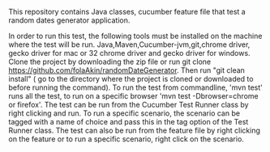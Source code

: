 This repository contains Java classes, cucumber feature file that test a random dates generator application.

In order to run this test, the following tools must be installed on the machine where the test will be run.
Java,Maven,Cucumber-jvm,git,chrome driver, gecko driver for mac or 32 chrome driver and gecko driver for windows.
Clone the project by downloading the zip file or run git clone https://github.com/folaAkin/randomDateGenerator.
Then run "git clean install" ( go to the directory where the project is cloned or downloaded to before running the command).
To run the test from commandline, 'mvn test' runs all the test, to run on a specific browser 'mvn test -Dbrowser=chrome or firefox'.
The test can be run from the Cucumber Test Runner class by right clicking and run. To run a specific scenario, the scenario can be tagged with a name of choice and pass this in the tag option of the Test Runner class.
The test can also be run from the feature file by right clicking on the feature or to run a specific scenario, right click on the scenario.
